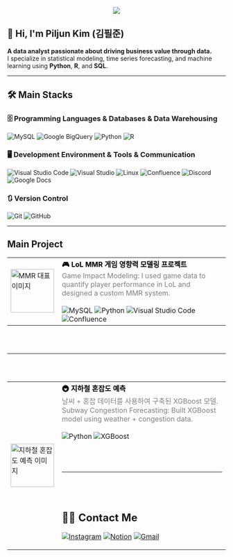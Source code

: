<p align="center">
  <img src="https://capsule-render.vercel.app/api?type=waving&color=f0cbcb&height=240&text=PilJun's%20GitHub&animation=fadeIn&fontColor=40008f&fontSize=70" />
</p>

## 👋 Hi, I'm Piljun Kim (김필준)

**A data analyst passionate about driving business value through data.**  
I specialize in statistical modeling, time series forecasting, and machine learning using **Python**, **R**, and **SQL**.

---

## 🛠️ Main Stacks

### 🗄️ Programming Languages & Databases & Data Warehousing
![MySQL](https://img.shields.io/badge/MySQL-4479A1?style=for-the-badge&logo=MySQL&logoColor=white)
![Google BigQuery](https://img.shields.io/badge/Google_BigQuery-4285F4?style=for-the-badge&logo=googlebigquery&logoColor=white)
![Python](https://img.shields.io/badge/Python-3776AB?style=for-the-badge&logo=Python&logoColor=white)
![R](https://img.shields.io/badge/R-276DC3?style=for-the-badge&logo=R&logoColor=white)

### 🖥️ Development Environment & Tools & Communication
![Visual Studio Code](https://img.shields.io/badge/Visual_Studio_Code-007ACC?style=for-the-badge&logo=visualstudiocode&logoColor=white)
![Visual Studio](https://img.shields.io/badge/Visual_Studio-5C2D91?style=for-the-badge&logo=visualstudio&logoColor=white)
![Linux](https://img.shields.io/badge/Linux-FCC624?style=for-the-badge&logo=linux&logoColor=black)
![Confluence](https://img.shields.io/badge/Confluence-172B4D?style=for-the-badge&logo=atlassianconfluence&logoColor=white)
![Discord](https://img.shields.io/badge/Discord-5865F2?style=for-the-badge&logo=discord&logoColor=white)
![Google Docs](https://img.shields.io/badge/Google_Docs-4285F4?style=for-the-badge&logo=googledocs&logoColor=white)

### 🔃 Version Control
![Git](https://img.shields.io/badge/Git-F05032?style=for-the-badge&logo=git&logoColor=white)
![GitHub](https://img.shields.io/badge/GitHub-181717?style=for-the-badge&logo=github&logoColor=white)


---

## Main Project

<table>
  <tr>
    <td>
      <a href="https://github.com/kimpiljun/MMR_project" target="_blank">
        <img src="https://github.com/user-attachments/assets/869eb329-11d3-4dc3-a350-e8aa5499fb9d" width="100" alt="MMR 대표 이미지">
      </a>
    </td>
    <td style="vertical-align: top; padding-left: 10px;">
      <strong>
        <a href="https://github.com/kimpiljun/MMR_project" target="_blank" style="text-decoration: none; color: #000000;">
          🎮 LoL MMR 게임 영향력 모델링 프로젝트
        </a>
      </strong><br>
      <span style="color: gray;">
        Game Impact Modeling: I used game data to quantify player performance in LoL and designed a custom MMR system.
      </span><br><br>
      <!-- 배지 부분을 Markdown 이미지 문법 대신 HTML <img> 태그로 변경했습니다. -->
      <img src="https://img.shields.io/badge/MySQL-4479A1?style=for-the-badge&logo=MySQL&logoColor=white" alt="MySQL">
      <img src="https://img.shields.io/badge/Python-3776AB?style=for-the-badge&logo=Python&logoColor=white" alt="Python">
      <img src="https://img.shields.io/badge/Visual_Studio_Code-007ACC?style=for-the-badge&logo=visualstudiocode&logoColor=white" alt="Visual Studio Code">
      <img src="https://img.shields.io/badge/Confluence-172B4D?style=for-the-badge&logo=atlassianconfluence&logoColor=white" alt="Confluence">
    </td>
  </tr>
</table>

<br> <!-- space -->
<br> <!-- space -->

---
 
<br> <!-- space -->
<br> <!-- space -->


<table>
  <tr>
    <td>
      <a href="https://github.com/kimpiljun/Weather-Prediction-Subway-Congestion-XGBoost-Experimental-Machine" target="_blank">
        <img src="https://github.com/user-attachments/assets/3897fe38-50ed-4d07-98fd-43f0c63ea846" width="100" alt="지하철 혼잡도 예측 이미지">
      </a>
    </td>
    <td style="vertical-align: top; padding-left: 10px;">
      <strong>
        <a href="https://github.com/kimpiljun/Weather-Prediction-Subway-Congestion-XGBoost-Experimental-Machine" target="_blank" style="text-decoration: none; color: #000000;">
          🚇 지하철 혼잡도 예측
        </a>
      </strong><br>
      <span style="color: gray;">
        날씨 + 혼잡 데이터를 사용하여 구축된 XGBoost 모델.<br>Subway Congestion Forecasting: Built XGBoost model using weather + congestion data.
      </span><br><br>
      <img src="https://img.shields.io/badge/Python-3776AB?style=for-the-badge&logo=Python&logoColor=white" alt="Python">
      <img src="https://img.shields.io/badge/XGBoost-F3F6F6?style=for-the-badge&logo=xgboost&logoColor=black" alt="XGBoost">

<br> <!-- space -->
<br> <!-- space -->

---
 
<br> <!-- space -->
<br> <!-- space -->


 
## 🧑‍💻 Contact Me

[![Instagram](https://img.shields.io/badge/Instagram-E4405F?style=for-the-badge&logo=Instagram&logoColor=white)](#)
[![Notion](https://img.shields.io/badge/Notion-000000?style=for-the-badge&logo=Notion&logoColor=white)](https://www.notion.so/abbb0b673a594e5899f3ad4a2880e666?source=copy_link)
[![Gmail](https://img.shields.io/badge/Gmail-EA4335?style=for-the-badge&logo=Gmail&logoColor=white)](mailto:kimpillj@gmail.com)

